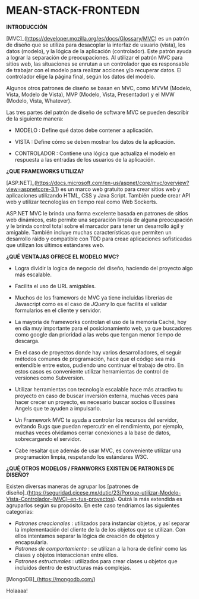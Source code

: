 # MEAN-STACK-FRONTEDN
**INTRODUCCIÓN**

[MVC]_(https://developer.mozilla.org/es/docs/Glossary/MVC) es un patrón de diseño que se utiliza para desacoplar la interfaz de usuario (vista), los datos (modelo), y la lógica de la aplicación (controlador). Este patrón ayuda a lograr la separación de preocupaciones.
Al utilizar el patrón MVC para sitios web, las situaciones se enrutan a un controlador que es responsable de trabajar con el modelo para realizar acciones y/o recuperar datos. El controlador elige la página final, según los datos del modelo.

Algunos otros patrones de diseño se basan en MVC, como MVVM (Modelo, Vista, Modelo de Vista), MVP (Modelo, Vista, Presentador) y el MVW (Modelo, Vista, Whatever).

Las tres partes del patrón de diseño de software MVC se pueden describir de la siguiente manera:

* MODELO :  Define qué datos debe contener a aplicación.

* VISTA  :  Define cómo se deben mostrar los datos de la aplicación.

* CONTROLADOR : Contiene una lógica que actualiza el modelo en respuesta a las entradas de los usuarios de la aplicación. 



**¿QUE FRAMEWORKS UTILIZA?**

[ASP.NET]_(https://docs.microsoft.com/en-us/aspnet/core/mvc/overview?view=aspnetcore-3.1) es un marco web gratuito para crear sitios web y aplicaciones utilizando HTML, CSS y Java Script. También puede crear API web y utilizar tecnologías en tiempo real como Web Sockerts.

ASP.NET MVC le brinda una forma excelente basada en patrones  de sitios web dinámicos, esto permite una separación limpia de alguna preocupación y le brinda control total sobre el marcador para tener un desarrollo ágil y  amigable. También incluye muchas características que permiten un desarrollo ráido y compatible con TDD para creae aplicaciones sofisticadas que utilizan los últimos estándares web.


**¿QUÉ VENTAJAS OFRECE EL MODELO MVC?**
* Logra dividir la logica de negocio del diseño, haciendo del proyecto algo más escalable.

* Facilita el uso de URL amigables.

* Muchos de los framewors de MVC ya tiene incluidas librerías de Javascript como es el caso de *JQuery* lo que facilita el validar formularios en el cliente y servidor.

* La mayoría de frameworks controlan el uso de la memoria Caché, hoy en día muy importante para el posicionamiento web, ya que buscadores como google dan prioridad a las webs que tengan menor tiempo de descarga.

* En el caso de proyectos donde hay varios desarrolladores, el seguir métodos comunes de programación, hace que el código sea más entendible entre estos, pudiendo uno continuar el trabajo de otro. En estos casos es conveniente utilizar herramientas de control de versiones como Subversion.

* Utilizar herramientas con tecnología escalable hace más atractivo tu proyecto en caso de buscar inversión externa, muchas veces para hacer crecer un proyecto, es necesario buscar socios o Bussines Angels que te ayuden a impulsarlo.

* Un Framework MVC te ayuda a controlar los recursos del servidor, evitando Bugs que puedan repercutir en el rendimiento, por ejemplo, muchas veces olvidamos cerrar conexiones a la base de datos, sobrecargando el servidor.

* Cabe resaltar que además de usar MVC, es conveniente utilizar una programación limpia, respetando los estándares W3C.



**¿QUÉ OTROS MODELOS / FRANWORKS EXISTEN DE PATRONES DE DISEÑO?**

Existen diversas maneras de agrupar los [patrones de diseño]_(https://seguridad.cicese.mx/dutic/23/Porque-utilizar-Modelo-Vista-Controlador-(MVC)-en-tus-proyectos). Quizá la más extendida es agruparlos según su propósito. En este caso tendríamos las siguientes categorías:
* *Patrones creacionales* : utilizados para instanciar objetos, y así separar la implementación del cliente de la de los objetos que se utilizan. Con ellos intentamos separar la lógica de creación de objetos y encapsularla.
* *Patrones de comportamiento* : se utilizan a la hora de definir como las clases y objetos interaccionan entre ellos.
* *Patrones estructurales* : utilizados para crear clases u objetos que incluidos dentro de estructuras más complejas.

[MongoDB]_(https://mongodb.com/)


Holaaaa!


